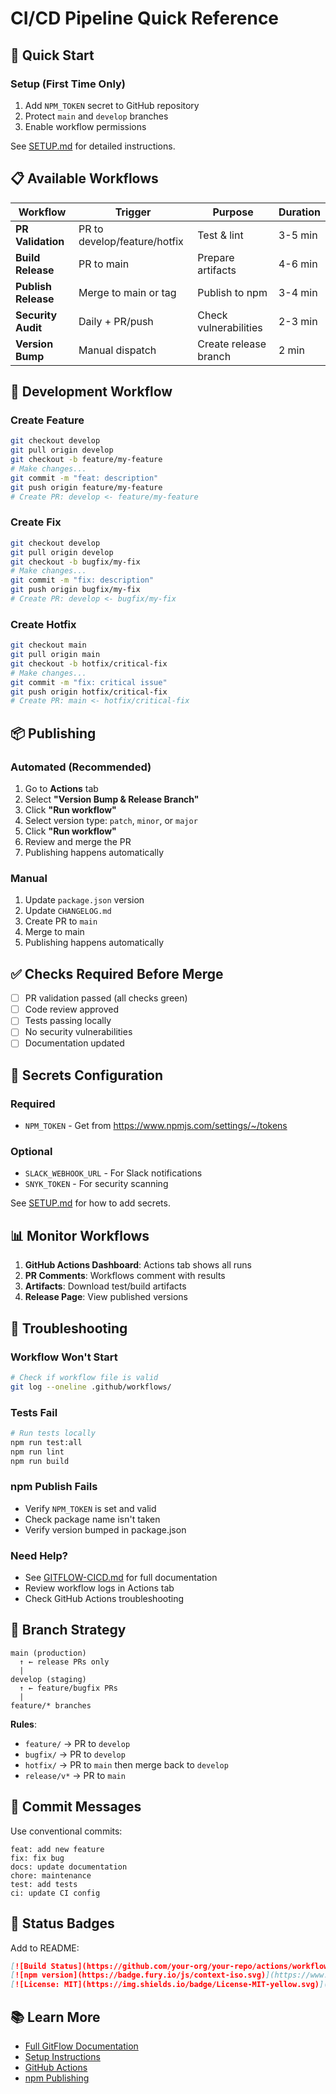 # CI/CD Pipeline Quick Reference

## 🚀 Quick Start

### Setup (First Time Only)
1. Add `NPM_TOKEN` secret to GitHub repository
2. Protect `main` and `develop` branches
3. Enable workflow permissions

See [SETUP.md](./.github/SETUP.md) for detailed instructions.

## 📋 Available Workflows

| Workflow | Trigger | Purpose | Duration |
|----------|---------|---------|----------|
| **PR Validation** | PR to develop/feature/hotfix | Test & lint | 3-5 min |
| **Build Release** | PR to main | Prepare artifacts | 4-6 min |
| **Publish Release** | Merge to main or tag | Publish to npm | 3-4 min |
| **Security Audit** | Daily + PR/push | Check vulnerabilities | 2-3 min |
| **Version Bump** | Manual dispatch | Create release branch | 2 min |

## 🔄 Development Workflow

### Create Feature
```bash
git checkout develop
git pull origin develop
git checkout -b feature/my-feature
# Make changes...
git commit -m "feat: description"
git push origin feature/my-feature
# Create PR: develop <- feature/my-feature
```

### Create Fix
```bash
git checkout develop
git pull origin develop
git checkout -b bugfix/my-fix
# Make changes...
git commit -m "fix: description"
git push origin bugfix/my-fix
# Create PR: develop <- bugfix/my-fix
```

### Create Hotfix
```bash
git checkout main
git pull origin main
git checkout -b hotfix/critical-fix
# Make changes...
git commit -m "fix: critical issue"
git push origin hotfix/critical-fix
# Create PR: main <- hotfix/critical-fix
```

## 📦 Publishing

### Automated (Recommended)
1. Go to **Actions** tab
2. Select **"Version Bump & Release Branch"**
3. Click **"Run workflow"**
4. Select version type: `patch`, `minor`, or `major`
5. Click **"Run workflow"**
6. Review and merge the PR
7. Publishing happens automatically

### Manual
1. Update `package.json` version
2. Update `CHANGELOG.md`
3. Create PR to `main`
4. Merge to main
5. Publishing happens automatically

## ✅ Checks Required Before Merge

- [ ] PR validation passed (all checks green)
- [ ] Code review approved
- [ ] Tests passing locally
- [ ] No security vulnerabilities
- [ ] Documentation updated

## 🔑 Secrets Configuration

### Required
- `NPM_TOKEN` - Get from https://www.npmjs.com/settings/~/tokens

### Optional
- `SLACK_WEBHOOK_URL` - For Slack notifications
- `SNYK_TOKEN` - For security scanning

See [SETUP.md](./.github/SETUP.md) for how to add secrets.

## 📊 Monitor Workflows

1. **GitHub Actions Dashboard**: Actions tab shows all runs
2. **PR Comments**: Workflows comment with results
3. **Artifacts**: Download test/build artifacts
4. **Release Page**: View published versions

## 🐛 Troubleshooting

### Workflow Won't Start
```bash
# Check if workflow file is valid
git log --oneline .github/workflows/
```

### Tests Fail
```bash
# Run tests locally
npm run test:all
npm run lint
npm run build
```

### npm Publish Fails
- Verify `NPM_TOKEN` is set and valid
- Check package name isn't taken
- Verify version bumped in package.json

### Need Help?
- See [GITFLOW-CICD.md](./.github/GITFLOW-CICD.md) for full documentation
- Review workflow logs in Actions tab
- Check GitHub Actions troubleshooting

## 🎯 Branch Strategy

```
main (production)
  ↑ ← release PRs only
  |
develop (staging)
  ↑ ← feature/bugfix PRs
  |
feature/* branches
```

**Rules**:
- `feature/` → PR to `develop`
- `bugfix/` → PR to `develop`
- `hotfix/` → PR to `main` then merge back to `develop`
- `release/v*` → PR to `main`

## 📝 Commit Messages

Use conventional commits:

```
feat: add new feature
fix: fix bug
docs: update documentation
chore: maintenance
test: add tests
ci: update CI config
```

## 🚨 Status Badges

Add to README:

```markdown
[![Build Status](https://github.com/your-org/your-repo/actions/workflows/build-release.yml/badge.svg)](https://github.com/your-org/your-repo/actions)
[![npm version](https://badge.fury.io/js/context-iso.svg)](https://www.npmjs.com/package/context-iso)
[![License: MIT](https://img.shields.io/badge/License-MIT-yellow.svg)](https://opensource.org/licenses/MIT)
```

## 📚 Learn More

- [Full GitFlow Documentation](./.github/GITFLOW-CICD.md)
- [Setup Instructions](./.github/SETUP.md)
- [GitHub Actions](https://docs.github.com/en/actions)
- [npm Publishing](https://docs.npmjs.com/packages-and-modules/contributing-packages-to-the-registry)

